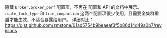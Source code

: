 隐藏 `broker.broker_perf` 配置项，不再在 配置和 API 的文档中展示。
`route_lock_type` 和 `trie_compaction` 这两个配置项很少使用，且需要全集群重启才能生效，不适合暴露给用户。
详细对比： https://gist.github.com/zmstone/01ad5754b9beaeaf3f5b86d14d49a0b7/revisions
